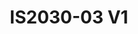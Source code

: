 ---
featured: true
title: IS2030-03 V1
tags:
- Island
width: 20
length: 30
description: Stunning booth! Part of the MTS Exclusive Collection. Signature arches
  makes this booth totally stand out. The unique space and experience has both reception
  and lounge area.</br></br>Includes:<ul><li>All Hardware as shown</li><li>New Graphics
  with your artwork</li><li>Lights</li><li>Counter</li><li>Furniture* (as per availability)</li><li>Friendly
  Expert Project Management</li></ul></br>Rent excludes flooring</br>*Own excludes
  furniture, flooring & monitors
rent: 97990
own: 229900
obj: 8091b98025804273ad34bd56377539d2
images:
- url: assets/img/booths/IS2030-03-V1/1.jpg
- url: assets/img/booths/IS2030-03-V1/2.jpg
- url: assets/img/booths/IS2030-03-V1/3.jpg
- url: assets/img/booths/IS2030-03-V1/4.jpg
- url: assets/img/booths/IS2030-03-V1/5.jpg
- url: assets/img/booths/IS2030-03-V1/6.jpg
---